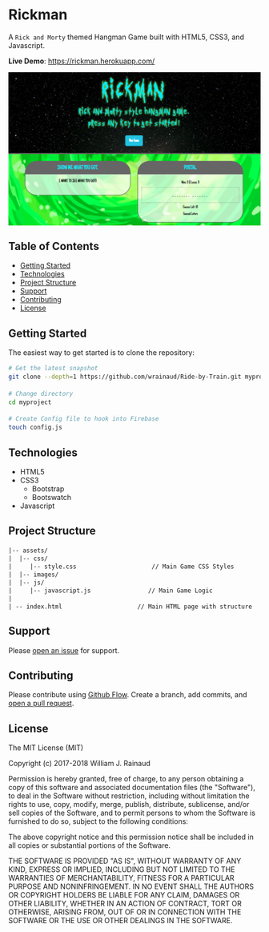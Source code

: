 # Rickman
A `Rick and Morty` themed Hangman Game built with HTML5, CSS3, and Javascript.

**Live Demo**: https://rickman.herokuapp.com/

<img src="assets/images/screenshot.png" alt="Ride-by-Train Screenshot" align="center" />

Table of Contents
-------

- [Getting Started](#getting-started)
- [Technologies](#technologies)
- [Project Structure](#project-structure)
- [Support](#support)
- [Contributing](#contributing)
- [License](#license)

Getting Started
---------------

The easiest way to get started is to clone the repository:

```bash
# Get the latest snapshot
git clone --depth=1 https://github.com/wrainaud/Ride-by-Train.git myproject

# Change directory
cd myproject

# Create Config file to hook into Firebase
touch config.js 
```
Technologies
-------

- HTML5
- CSS3
    - Bootstrap
    - Bootswatch
- Javascript


Project Structure
-------
```
|-- assets/
|  |-- css/
|     |-- style.css                     // Main Game CSS Styles
|  |-- images/                             
|  |-- js/                             
|     |-- javascript.js                // Main Game Logic
| 
| -- index.html                     // Main HTML page with structure
```

Support
-------

Please [open an issue](https://github.com/wrainaud/Ride-by-Train/issues/new) for support.

Contributing
-------

Please contribute using [Github Flow](https://guides.github.com/introduction/flow/). Create a branch, add commits, and [open a pull request](https://github.com/wrainaud/Ride-by-Train/compare/).

License
-------

The MIT License (MIT)

Copyright (c) 2017-2018 William J. Rainaud

Permission is hereby granted, free of charge, to any person obtaining a copy of this software and associated documentation files (the "Software"), to deal in the Software without restriction, including without limitation the rights to use, copy, modify, merge, publish, distribute, sublicense, and/or sell copies of the Software, and to permit persons to whom the Software is furnished to do so, subject to the following conditions:

The above copyright notice and this permission notice shall be included in all copies or substantial portions of the Software.

THE SOFTWARE IS PROVIDED "AS IS", WITHOUT WARRANTY OF ANY KIND, EXPRESS OR IMPLIED, INCLUDING BUT NOT LIMITED TO THE WARRANTIES OF MERCHANTABILITY, FITNESS FOR A PARTICULAR PURPOSE AND NONINFRINGEMENT. IN NO EVENT SHALL THE AUTHORS OR COPYRIGHT HOLDERS BE LIABLE FOR ANY CLAIM, DAMAGES OR OTHER LIABILITY, WHETHER IN AN ACTION OF CONTRACT, TORT OR OTHERWISE, ARISING FROM, OUT OF OR IN CONNECTION WITH THE SOFTWARE OR THE USE OR OTHER DEALINGS IN THE SOFTWARE.  

